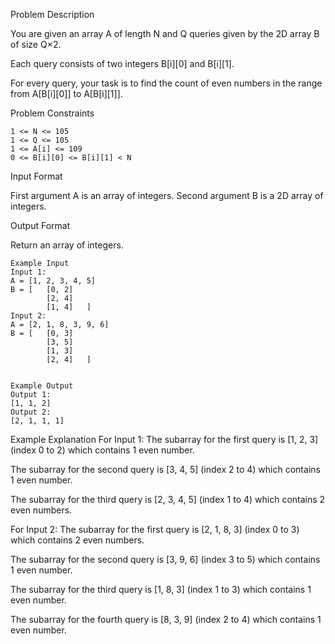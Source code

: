 Problem Description

You are given an array A of length N and Q queries given by the 2D array B of size Q×2.

Each query consists of two integers B[i][0] and B[i][1].

For every query, your task is to find the count of even numbers in the range from A[B[i][0]] to A[B[i][1]].



Problem Constraints

    1 <= N <= 105
    1 <= Q <= 105
    1 <= A[i] <= 109
    0 <= B[i][0] <= B[i][1] < N


Input Format

First argument A is an array of integers.
Second argument B is a 2D array of integers.


Output Format

Return an array of integers.


    Example Input
    Input 1:
    A = [1, 2, 3, 4, 5]
    B = [   [0, 2] 
            [2, 4]
            [1, 4]   ]
    Input 2:
    A = [2, 1, 8, 3, 9, 6]
    B = [   [0, 3]
            [3, 5]
            [1, 3] 
            [2, 4]   ]
    
    
    Example Output
    Output 1:
    [1, 1, 2]
    Output 2:
    [2, 1, 1, 1]


Example Explanation
For Input 1:
The subarray for the first query is [1, 2, 3] (index 0 to 2) which contains 1 even number.

The subarray for the second query is [3, 4, 5] (index 2 to 4) which contains 1 even number.

The subarray for the third query is [2, 3, 4, 5] (index 1 to 4) which contains 2 even numbers.

For Input 2:
The subarray for the first query is [2, 1, 8, 3] (index 0 to 3) which contains 2 even numbers.

The subarray for the second query is [3, 9, 6] (index 3 to 5) which contains 1 even number.

The subarray for the third query is [1, 8, 3] (index 1 to 3) which contains 1 even number.

The subarray for the fourth query is [8, 3, 9] (index 2 to 4) which contains 1 even number.
